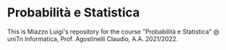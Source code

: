 # Probabilità e Statistica

This is Miazzo Luigi's repository for the course "Probabilità e Statistica" @ uniTn Informatica, Prof. Agostinelli Claudio, A.A. 2021/2022.
